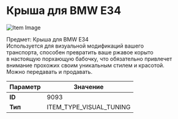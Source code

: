 # Крыша для BMW E34

![Item Image](../img/9093.webp?raw=true)

Предмет: Крыша для BMW E34<br>Используется для визуальной модификаций вашего<br>транспорта, способен превратить ваше ржавое корыто<br>в настоящую порхающую бабочку, что обязательно привлечет<br>внимание прохожих своим уникальным стилем и красотой.<br>Можно передавать и продавать.


| Параметр | Значение |
|----------|----------|
| **ID** | 9093 |
| **Тип** | ITEM_TYPE_VISUAL_TUNING |

